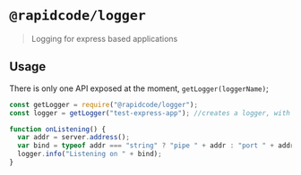 # `@rapidcode/logger`

> Logging for express based applications

## Usage

There is only one API exposed at the moment, `getLogger(loggerName)`;

```javascript
const getLogger = require("@rapidcode/logger");
const logger = getLogger("test-express-app"); //creates a logger, with Console as transport and info as default log level;

function onListening() {
  var addr = server.address();
  var bind = typeof addr === "string" ? "pipe " + addr : "port " + addr.port;
  logger.info("Listening on " + bind);
}
```

